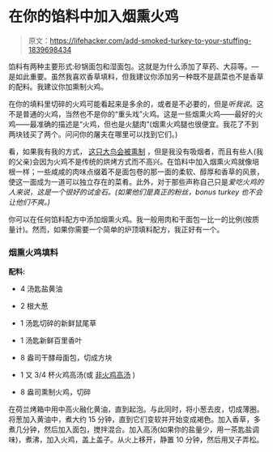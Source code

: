 # 在你的馅料中加入烟熏火鸡

> 原文：<https://lifehacker.com/add-smoked-turkey-to-your-stuffing-1839698434>

馅料有两种主要形式:砂锅面包和湿面包。这就是为什么添加了草药、大蒜等。—是如此重要。虽然我喜欢香草填料，但我建议你添加另一种既不是蔬菜也不是香草的配料。我建议你加熏制火鸡。



在你的填料里切碎的火鸡可能看起来是多余的，或者是不必要的，但是*听我说*。这不是普通的火鸡，当然也不是你的“重头戏”火鸡。这是一些烟熏火鸡——最好的火鸡——最准确的描述是“火鸡，但也是火腿肉”(烟熏火鸡腿也很便宜。我花了不到两块钱买了两个。问问你的屠夫在哪里可以找到它们。)

看，如果我有我的方式， [这只大鸟会被熏制](https://lifehacker.com/a-whole-smoked-turkey-is-the-ultimate-lazy-thanksgiving-1820086464) ，但是我没有吸烟者，而且有些人(我的父亲)会因为火鸡不是传统的烘烤方式而不高兴。在馅料中加入烟熏火鸡就像培根一样；一些咸咸的肉味点缀着不是面包卷的那一面的柔软、醇厚和香草的风景，使这一面成为一道可以独立存在的菜肴。此外，对于那些声称自己只是*爱吃火鸡的人来说，这是一个很好的试金石。(如果他们是真正的粉丝，bonus turkey 也不会让他们不爽。)*

你可以在任何馅料配方中添加烟熏火鸡。我一般用肉和干面包一比一的比例(按质量计)。然而，如果你需要一个简单的炉顶填料配方，我正好有一个。

### 烟熏火鸡填料

**配料:**

*   4 汤匙盐黄油

*   2 根大葱
*   1 汤匙切碎的新鲜鼠尾草
*   1 汤匙新鲜百里香叶
*   8 盎司干酵母面包，切成方块
*   1 又 3/4 杯火鸡高汤(或 [非火鸡高汤](https://skillet.lifehacker.com/add-non-turkey-bones-to-your-turkey-stock-1839615518) )
*   8 盎司熏制火鸡，切碎

在荷兰烤箱中用中高火融化黄油，直到起泡。与此同时，将小葱去皮，切成薄圈。将葱加入黄油中，煮大约 15 分钟，直到它们变软并开始变成褐色。加入香草，多煮几分钟，然后加入面包，搅拌混合。加入高汤(如果你的盐量少，用一茶匙盐调味)，煮沸，加入火鸡，盖上盖子。从火上移开，静置 10 分钟，然后用叉子弄松。